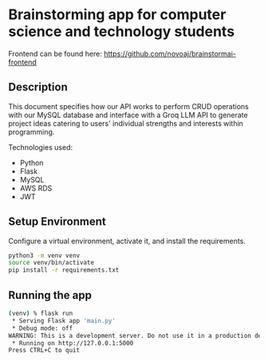 # Brainstorming app for computer science and technology students
Frontend can be found here: https://github.com/novoaj/brainstormai-frontend

## Description
This document specifies how our API works to perform CRUD operations with our MySQL database 
and interface with a Groq LLM API to generate project ideas catering to users' individual strengths 
and interests within programming. 

Technologies used: 
* Python
* Flask
* MySQL
* AWS RDS
* JWT

## Setup Environment
Configure a virtual environment, activate it, and install the requirements.

```bash
python3 -m venv venv
source venv/bin/activate
pip install -r requirements.txt
```

## Running the app
```bash
(venv) % flask run
 * Serving Flask app 'main.py'
 * Debug mode: off
WARNING: This is a development server. Do not use it in a production deployment. Use a production WSGI server instead.
 * Running on http://127.0.0.1:5000
Press CTRL+C to quit
```